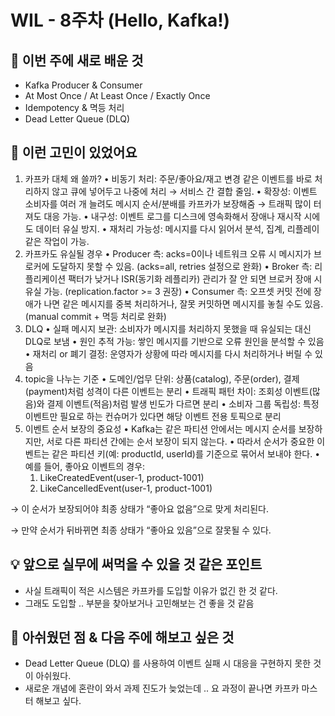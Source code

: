 # WIL - 8주차 (Hello, Kafka!)

## 🧠 이번 주에 새로 배운 것
- Kafka Producer & Consumer
- At Most Once / At Least Once / Exactly Once
- Idempotency & 멱등 처리
- Dead Letter Queue (DLQ)

## 💭 이런 고민이 있었어요
1. 카프카 대체 왜 쓸까?
	•	비동기 처리: 주문/좋아요/재고 변경 같은 이벤트를 바로 처리하지 않고 큐에 넣어두고 나중에 처리 → 서비스 간 결합 줄임.
	•	확장성: 이벤트 소비자를 여러 개 늘려도 메시지 순서/분배를 카프카가 보장해줌 → 트래픽 많이 터져도 대응 가능.
	•	내구성: 이벤트 로그를 디스크에 영속화해서 장애나 재시작 시에도 데이터 유실 방지.
	•	재처리 가능성: 메시지를 다시 읽어서 분석, 집계, 리플레이 같은 작업이 가능.
2. 카프카도 유실될 경우
	•	Producer 측: acks=0이나 네트워크 오류 시 메시지가 브로커에 도달하지 못할 수 있음. (acks=all, retries 설정으로 완화)
	•	Broker 측: 리플리케이션 팩터가 낮거나 ISR(동기화 레플리카) 관리가 잘 안 되면 브로커 장애 시 유실 가능. (replication.factor >= 3 권장)
	•	Consumer 측: 오프셋 커밋 전에 장애가 나면 같은 메시지를 중복 처리하거나, 잘못 커밋하면 메시지를 놓칠 수도 있음. (manual commit + 멱등 처리로 완화)
3. DLQ
	•	실패 메시지 보관: 소비자가 메시지를 처리하지 못했을 때 유실되는 대신 DLQ로 보냄
	•	원인 추적 가능: 쌓인 메시지를 기반으로 오류 원인을 분석할 수 있음
	•	재처리 or 폐기 결정: 운영자가 상황에 따라 메시지를 다시 처리하거나 버릴 수 있음
4. topic을 나누는 기준
	•	도메인/업무 단위: 상품(catalog), 주문(order), 결제(payment)처럼 성격이 다른 이벤트는 분리
	•	트래픽 패턴 차이: 조회성 이벤트(많음)와 결제 이벤트(적음)처럼 발생 빈도가 다르면 분리
	•	소비자 그룹 독립성: 특정 이벤트만 필요로 하는 컨슈머가 있다면 해당 이벤트 전용 토픽으로 분리
5. 이벤트 순서 보장의 중요성
	•	Kafka는 같은 파티션 안에서는 메시지 순서를 보장하지만, 서로 다른 파티션 간에는 순서 보장이 되지 않는다.
	•	따라서 순서가 중요한 이벤트는 같은 파티션 키(예: productId, userId)를 기준으로 묶어서 보내야 한다.
	•	예를 들어, 좋아요 이벤트의 경우:
	1.	LikeCreatedEvent(user-1, product-1001)
	2.	LikeCancelledEvent(user-1, product-1001)

→ 이 순서가 보장되어야 최종 상태가 “좋아요 없음”으로 맞게 처리된다.

→ 만약 순서가 뒤바뀌면 최종 상태가 “좋아요 있음”으로 잘못될 수 있다.

## 💡 앞으로 실무에 써먹을 수 있을 것 같은 포인트
- 사실 트래픽이 적은 시스템은 카프카를 도입할 이유가 없긴 한 것 같다.
- 그래도 도입할 .. 부분을 찾아보거나 고민해보는 건 좋을 것 같음

## 🤔 아쉬웠던 점 & 다음 주에 해보고 싶은 것
- Dead Letter Queue (DLQ) 를 사용하여 이벤트 실패 시 대응을 구현하지 못한 것이 아쉬웠다.
- 새로운 개념에 혼란이 와서 과제 진도가 늦었는데 .. 요 과정이 끝나면 카프카 마스터 해보고 싶다.
